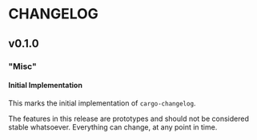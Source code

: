 # CHANGELOG

<!-- generated from cargo-changelog -->

## v0.1.0

### "Misc"

#### Initial Implementation

This marks the initial implementation of `cargo-changelog`.

The features in this release are prototypes and should not be considered stable
whatsoever. Everything can change, at any point in time.

